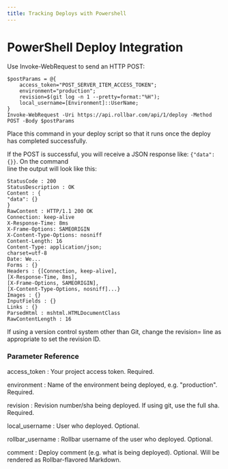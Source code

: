```yaml
---
title: Tracking Deploys with Powershell
---
```


# PowerShell Deploy Integration

Use Invoke-WebRequest to send an HTTP POST:

```
$postParams = @{
    access_token="POST_SERVER_ITEM_ACCESS_TOKEN";
    environment="production";
    revision=$(git log -n 1 --pretty=format:"%H");
    local_username=[Environment]::UserName;
}
Invoke-WebRequest -Uri https://api.rollbar.com/api/1/deploy -Method POST -Body $postParams
```

Place this command in your deploy script so that it runs once the deploy has completed successfully.

If the POST is successful, you will receive a JSON response like: `{"data": {}}`. On the command\
line the output will look like this:

```
StatusCode : 200
StatusDescription : OK
Content : {
"data": {}
}
RawContent : HTTP/1.1 200 OK
Connection: keep-alive
X-Response-Time: 8ms
X-Frame-Options: SAMEORIGIN
X-Content-Type-Options: nosniff
Content-Length: 16
Content-Type: application/json;
charset=utf-8
Date: We...
Forms : {}
Headers : {[Connection, keep-alive],
[X-Response-Time, 8ms],
[X-Frame-Options, SAMEORIGIN],
[X-Content-Type-Options, nosniff]...}
Images : {}
InputFields : {}
Links : {}
ParsedHtml : mshtml.HTMLDocumentClass
RawContentLength : 16
```

If using a version control system other than Git, change the revision= line as appropriate to set the revision ID.

### Parameter Reference

access\_token
:   Your project access token. Required.

environment
:   Name of the environment being deployed, e.g. "production". Required.

revision
:   Revision number/sha being deployed. If using git, use the full sha. Required.

local\_username
:   User who deployed. Optional.

rollbar\_username
:   Rollbar username of the user who deployed. Optional.

comment
:   Deploy comment (e.g. what is being deployed). Optional. Will be rendered as Rollbar-flavored Markdown.
